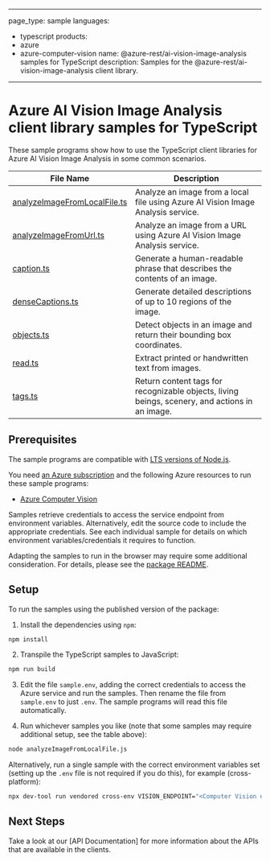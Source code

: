 
---
page_type: sample
languages:
- typescript
products:
- azure
- azure-computer-vision
name: @azure-rest/ai-vision-image-analysis samples for TypeScript
description: Samples for the @azure-rest/ai-vision-image-analysis client library.
---

# Azure AI Vision Image Analysis client library samples for TypeScript

These sample programs show how to use the TypeScript client libraries for Azure AI Vision Image Analysis in some common scenarios.

| **File Name**                                             | **Description**                                                                                |
| --------------------------------------------------------- | ---------------------------------------------------------------------------------------------- |
| [analyzeImageFromLocalFile.ts][analyzeImageFromLocalFile] | Analyze an image from a local file using Azure AI Vision Image Analysis service.               |
| [analyzeImageFromUrl.ts][analyzeImageFromUrl]             | Analyze an image from a URL using Azure AI Vision Image Analysis service.                      |
| [caption.ts][caption]                                     | Generate a human-readable phrase that describes the contents of an image.                      |
| [denseCaptions.ts][denseCaptions]                         | Generate detailed descriptions of up to 10 regions of the image.                               |
| [objects.ts][objects]                                     | Detect objects in an image and return their bounding box coordinates.                          |
| [read.ts][read]                                           | Extract printed or handwritten text from images.                                               |
| [tags.ts][tags]                                           | Return content tags for recognizable objects, living beings, scenery, and actions in an image. |

## Prerequisites

The sample programs are compatible with [LTS versions of Node.js](https://github.com/nodejs/release#release-schedule).

You need [an Azure subscription][freesub] and the following Azure resources to run these sample programs:

- [Azure Computer Vision][createinstance_azureaivision]

Samples retrieve credentials to access the service endpoint from environment variables. Alternatively, edit the source code to include the appropriate credentials. See each individual sample for details on which environment variables/credentials it requires to function.

Adapting the samples to run in the browser may require some additional consideration. For details, please see the [package README][package].

## Setup

To run the samples using the published version of the package:

1. Install the dependencies using `npm`:

```bash
npm install
```

2. Transpile the TypeScript samples to JavaScript:

```bash
npm run build
```

3. Edit the file `sample.env`, adding the correct credentials to access the Azure service and run the samples. Then rename the file from `sample.env` to just `.env`. The sample programs will read this file automatically.

4. Run whichever samples you like (note that some samples may require additional setup, see the table above):

```bash
node analyzeImageFromLocalFile.js
```

Alternatively, run a single sample with the correct environment variables set (setting up the `.env` file is not required if you do this), for example (cross-platform):

```bash
npx dev-tool run vendored cross-env VISION_ENDPOINT="<Computer Vision endpoint>" VISION_KEY="<your vision key>" node analyzeImageFromLocalFile.js
```

## Next Steps

Take a look at our [API Documentation]<!--TODO: publish refs [apiref]--> for more information about the APIs that are available in the clients.

[analyzeImageFromLocalFile]: https://github.com/Azure/azure-sdk-for-js/blob/main/sdk/vision/ai-vision-image-analysis-rest/samples/typescript/analyzeImageFromLocalFile.ts
[analyzeImageFromUrl]: https://github.com/Azure/azure-sdk-for-js/blob/main/sdk/vision/ai-vision-image-analysis-rest/samples/typescript/analyzeImageFromUrl.ts
[caption]: https://github.com/Azure/azure-sdk-for-js/blob/main/sdk/vision/ai-vision-image-analysis-rest/samples/typescript/caption.ts
[denseCaptions]: https://github.com/Azure/azure-sdk-for-js/blob/main/sdk/vision/ai-vision-image-analysis-rest/samples/typescript/denseCaptions.ts
[objects]: https://github.com/Azure/azure-sdk-for-js/blob/main/sdk/vision/ai-vision-image-analysis-rest/samples/typescript/objects.ts
[read]: https://github.com/Azure/azure-sdk-for-js/blob/main/sdk/vision/ai-vision-image-analysis-rest/samples/typescript/read.ts
[tags]: https://github.com/Azure/azure-sdk-for-js/blob/main/sdk/vision/ai-vision-image-analysis-rest/samples/typescript/tags.ts
[apiref]: https://learn.microsoft.com/javascript/api/@azure-rest/ai-vision
[freesub]: https://azure.microsoft.com/free/
[createinstance_azureaivision]: https://portal.azure.com/#view/Microsoft_Azure_Marketplace/GalleryItemDetailsBladeNopdl/id/Microsoft.CognitiveServicesComputerVision
[package]: https://github.com/Azure/azure-sdk-for-js/tree/main/sdk/vision/ai-vision-image-analysis-rest/README.md
